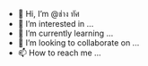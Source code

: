 - 👋 Hi, I’m @ช่าง ทัศ
- 👀 I’m interested in ...
- 🌱 I’m currently learning ...
- 💞️ I’m looking to collaborate on ...
- 📫 How to reach me ...

<!---
DIY KEY/My Home is a ✨ special ✨ repository because its `README.md` (this file) appears on your GitHub profile.
You can click the Preview link to take a look at your changes.
--->
